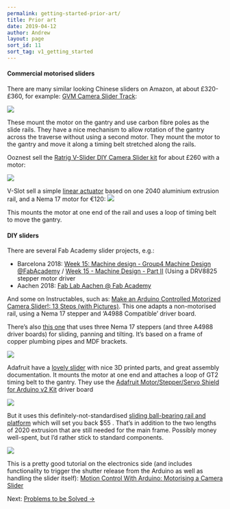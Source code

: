 ```yaml
---
permalink: getting-started-prior-art/
title: Prior art
date: 2019-04-12
author: Andrew
layout: page
sort_id: 11
sort_tag: v1_getting_started
---
```



#### Commercial motorised sliders
There are many similar looking Chinese sliders on Amazon, at about £320-£360, for example:
[GVM Camera Slider Track](https://www.amazon.co.uk/GVM-Sliders-Motorized-Panoramic-Shooting/dp/B07BMLD4N4?ref_=fsclp_pl_dp_1):

![]({{site.baseurl}}/assets/71kQOGjJWyL._SL1500_.jpg)

These mount the motor on the gantry and use carbon fibre poles as the slide rails.
They have a nice mechanism to allow rotation of the gantry across the traverse without using a second motor.
They mount the motor to the gantry and move it along a timing belt stretched along the rails.

Ooznest sell the [Ratrig V-Slider DIY Camera Slider kit](https://ooznest.co.uk/product/v-slider-diy-camera-slider/?attribute_pa_v-slider-length=35cm&attribute_pa_v-slider-leg-kit=no-leg-kit&attribute_pa_v-motion-lite=no-v-motion-lite&gclid=EAIaIQobChMI3Zi-9r6i4QIVCJztCh30qAxvEAQYASABEgLAe_D_BwE) for about £260 with a motor:

![]({{site.baseurl}}/assets/V-Slider-Full-Kit.jpg)


V-Slot sell a simple [linear actuator](http://vslot-europe.com/home/123-v-slot-linear-actuator-bundle-belt-driven-1meter-150cm.html) based on one 2040 aluminium extrusion rail, and a Nema 17 motor for €120:
![]({{site.baseurl}}/assets/v-slot-linear-actuator-bundle-belt-driven-1meter-150cm.jpg)



This mounts the motor at one end of the rail and uses a loop of timing belt to move the gantry.

#### DIY sliders
There are several Fab Academy slider projects, e.g.:
* Barcelona 2018: [Week 15: Machine design - Group4 Machine Design @FabAcademy](http://barcelonamachines.fabcloud.io/group4/2018/05/14/week15-machine-design.html)  / [Week 15 - Machine Design - Part II](http://fab.academany.org/2018/labs/barcelona/students/oscar-gonzalezfernandez//2018/05/16/Week-15-Machine-Design-Part-II.html) (Using a DRV8825 stepper motor driver
* Aachen 2018: [Fab Lab Aachen @ Fab Academy](http://fab.academany.org/2018/labs/fablabaachen/groupProjects/machine.html)

And some on Instructables, such as: [Make an Arduino Controlled Motorized Camera Slider!: 13 Steps (with Pictures)](https://www.instructables.com/id/Make-a-Motorized-Camera-Slider/). This one adapts a non-motorised rail, using a Nema 17 stepper and ‘A4988 Compatible’ driver board.

There’s also [this one](https://howtomechatronics.com/tutorials/arduino/diy-motorized-camera-slider-pan-tilt-head-project/) that uses three Nema 17 steppers (and three A4988 driver boards) for sliding, panning and tilting. It’s based on a frame of copper plumbing pipes and MDF brackets.

![]({{site.baseurl}}/assets/DIY-Motorized-Camera-Slider-with-Pan-and-Tilt-Mechanism-Arduino-Based.jpg)

Adafruit have a [lovely slider](https://learn.adafruit.com/motorized-camera-slider-mk3) with nice 3D printed parts, and great assembly documentation. It mounts the motor at one end and attaches a loop of GT2 timing belt to the gantry. They use the [Adafruit Motor/Stepper/Servo Shield for Arduino v2 Kit](https://www.adafruit.com/product/1438) driver board

![]({{site.baseurl}}/assets/3d_printing_hero-2.jpg)

But it uses this definitely-not-standardised [sliding ball-bearing rail and platform](https://www.adafruit.com/product/1866) which will set you back $55 . That’s in addition to the two lengths of 2020 extrusion that are still needed for the main frame. Possibly money well-spent, but I’d rather stick to standard components.

![]({{site.baseurl}}/assets/1866-02.jpg)

This is a pretty good tutorial on the electronics side (and includes functionality to trigger the shutter release from the Arduino as well as handling the slider itself): [Motion Control With Arduino: Motorising a Camera Slider](https://computers.tutsplus.com/tutorials/motion-control-with-arduino-motorising-a-camera-slider--cms-21539)


Next: [Problems to be Solved &rarr;](../getting-started-2-problems-to-solve/)
